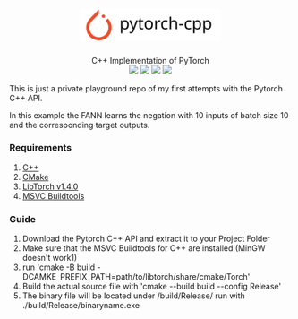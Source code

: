 <h1 align="center">
    <img src="https://raw.githubusercontent.com/shyney7/pytorch_cpp_test/master/images/pytorch_cpp.png" width="50%">
</h1>
<p align="center">
    C++ Implementation of PyTorch
    <br />
<img src="https://img.shields.io/travis/prabhuomkar/pytorch-cpp">
<img src="https://img.shields.io/github/license/prabhuomkar/pytorch-cpp">
<img src="https://img.shields.io/badge/libtorch-1.4-ee4c2c">
<img src="https://img.shields.io/badge/cmake-3.14-064f8d">
</p>
This is just a private playground repo of my first attempts with the Pytorch C++ API.

In this example the FANN learns the negation with 10 inputs of batch size 10 and the corresponding target outputs.

### Requirements

1. [C++](http://www.cplusplus.com/doc/tutorial/introduction/)
2. [CMake](https://cmake.org/download/)
3. [LibTorch v1.4.0](https://pytorch.org/cppdocs/installing.html)
3. [MSVC Buildtools](https://docs.microsoft.com/de-de/cpp/build/building-on-the-command-line?view=vs-2019)

### Guide
1. Download the Pytorch C++ API and extract it to your Project Folder
2. Make sure that the MSVC Buildtools for C++ are installed (MinGW doesn't work1)
3. run 'cmake -B build -DCAMKE_PREFIX_PATH=path/to/libtorch/share/cmake/Torch'
4. Build the actual source file with 'cmake --build build --config Release'
5. The binary file will be located under /build/Release/ run with ./build/Release/binaryname.exe
